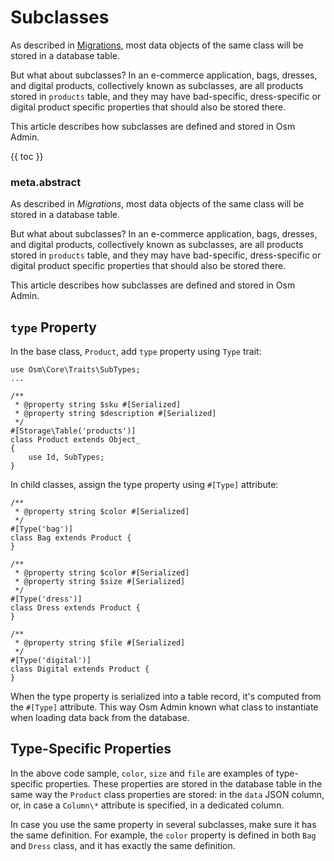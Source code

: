 # Subclasses

As described in [Migrations](02-data-migrations.md), most data objects of the same class will be stored in a database table.

But what about subclasses? In an e-commerce application, bags, dresses, and digital products, collectively known as subclasses, are all products stored in `products` table, and they may have bad-specific, dress-specific or digital product specific properties that should also be stored there.

This article describes how subclasses are defined and stored in Osm Admin.   

{{ toc }}

### meta.abstract

As described in *Migrations*, most data objects of the same class will be stored in a database table.

But what about subclasses? In an e-commerce application, bags, dresses, and digital products, collectively known as subclasses, are all products stored in `products` table, and they may have bad-specific, dress-specific or digital product specific properties that should also be stored there.

This article describes how subclasses are defined and stored in Osm Admin.   

## `type` Property

In the base class, `Product`, add `type` property using `Type` trait:

    use Osm\Core\Traits\SubTypes;
    ...
    
    /**
     * @property string $sku #[Serialized]
     * @property string $description #[Serialized]
     */
    #[Storage\Table('products')]
    class Product extends Object_
    {
        use Id, SubTypes;
    }

In child classes, assign the type property using `#[Type]` attribute:

    /**
     * @property string $color #[Serialized]
     */
    #[Type('bag')]
    class Bag extends Product {
    }  

    /**
     * @property string $color #[Serialized]
     * @property string $size #[Serialized]
     */
    #[Type('dress')]
    class Dress extends Product {
    }  

    /**
     * @property string $file #[Serialized]
     */
    #[Type('digital')]
    class Digital extends Product {
    }  

When the type property is serialized into a table record, it's computed from the `#[Type]` attribute. This way Osm Admin known what class to instantiate when loading data back from the database.

## Type-Specific Properties

In the above code sample, `color`, `size` and `file` are examples of type-specific properties. These properties are stored in the database table in the same way the `Product` class properties are stored: in the `data` JSON column, or, in case a `Column\*` attribute is specified, in a dedicated column.

In case you use the same property in several subclasses, make sure it has the same definition. For example, the `color` property is defined in both `Bag` and `Dress` class, and it has exactly the same definition. 

